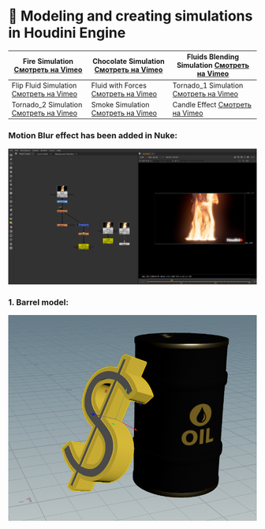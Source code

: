 # 🌟  Modeling and creating simulations in Houdini Engine

 | Fire Simulation [Смотреть на Vimeo](https://vimeo.com/manage/videos/1036484069)<br> | Chocolate Simulation [Смотреть на Vimeo](https://vimeo.com/manage/videos/1037379231)<br> | Fluids Blending Simulation [Смотреть на Vimeo](https://vimeo.com/manage/videos/1036682315)<br> |
|------------------------------------------------------------------------------------------------------|-----------------------------------------------------------------------------------------|-----------------------------------------------------------------------------------------|
| Flip Fluid Simulation [Смотреть на Vimeo](https://vimeo.com/manage/videos/1036681194)<br> | Fluid with Forces [Смотреть на Vimeo](https://vimeo.com/manage/videos/1036718589)<br> | Tornado_1 Simulation [Смотреть на Vimeo](https://vimeo.com/manage/videos/1035014969)<br>|
| Tornado_2 Simulation [Смотреть на Vimeo](https://vimeo.com/manage/videos/1035014383)<br> | Smoke Simulation [Смотреть на Vimeo](https://vimeo.com/manage/videos/1034649055)<br> | Candle Effect [Смотреть на Vimeo](https://vimeo.com/manage/videos/1034646587)<br> |



 
 ### Motion Blur effect has been added in Nuke:
![7](https://github.com/Mirabird/Houdini_projects/blob/Pics/Fire.png)


### 1. Barrel model:
![1](https://github.com/Mirabird/Houdini_projects/blob/Pics/Barrel.png)




